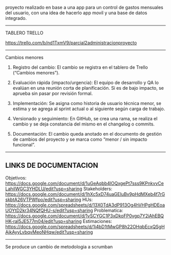 proyecto realizado en base a una app para un control de gastos mensuales del usuario, con una idea de hacerlo app movil y una base de datos integrado.

-------------------------------------------------------------
TABLERO TRELLO

https://trello.com/b/nd1TxmV9/parcial2administracionproyecto

------------------------------------------------------------
Cambios menores 

1. Registro del cambio:
El cambio se registra en el tablero de Trello (“Cambios menores”).

2. Evaluación rápida (impacto/urgencia):
El equipo de desarrollo y QA lo evalúan en una reunión corta de planificación. Si es de bajo impacto, se aprueba sin pasar por revisión formal.

3. Implementación:
Se asigna como historia de usuario técnica menor, se estima y se agrega al sprint actual o al siguiente según carga de trabajo.

4. Versionado y seguimiento:
En GitHub, se crea una rama, se realiza el cambio y se deja constancia del mismo en el changelog o commits.

5. Documentación:
El cambio queda anotado en el documento de gestión de cambios del proyecto y se marca como “menor / sin impacto funcional”.




----------------------------------------------
LINKS DE DOCUMENTACION 
--------------------------------------------
Objetivos: https://docs.google.com/document/d/1uGeAqbb4lOQxgePt7sss9KPnkvvCeLahiIWGC3YHDLU/edit?usp=sharing
Stakeholders: https://docs.google.com/document/d/1hXc5xD74uaGEIuBv9pHdMXeb4f7rGskbtA26VTPWfpo/edit?usp=sharing
HUs: https://docs.google.com/spreadsheets/d/13X0TdA3dP913Og4hVHPgHDEoaUOYtD2kr34NQfQHU-s/edit?usp=sharing 
Problematica: https://docs.google.com/document/d/1vSCYGC1P3xDkoFP0vgp7Y2iAhEBQHK-raI5JE577m04/edit?usp=sharing
Estimaciones: https://docs.google.com/spreadsheets/d/1i4bD1tMwGP8h22OHqbEcxQSgHAjkAyyLvbqvMeoNHqw/edit?usp=sharing 

---------------------------------------------
Se produce un cambio de metodologia a scrumban
